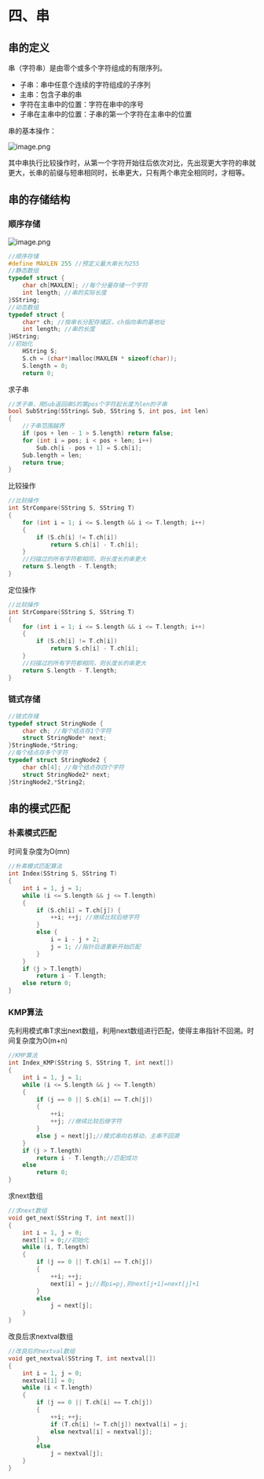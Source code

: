 # 四、串

## 串的定义

串（字符串）是由零个或多个字符组成的有限序列。

- 子串：串中任意个连续的字符组成的子序列
- 主串：包含子串的串
- 字符在主串中的位置：字符在串中的序号
- 子串在主串中的位置：子串的第一个字符在主串中的位置

串的基本操作：

![image.png](https://s2.loli.net/2023/05/19/8SmV2veGLjsI1Cp.png)

其中串执行比较操作时，从第一个字符开始往后依次对比，先出现更大字符的串就更大，长串的前缀与短串相同时，长串更大，只有两个串完全相同时，才相等。

## 串的存储结构

### 顺序存储

![image.png](https://s2.loli.net/2023/05/19/h38mVBLZKaOQjoR.png)

```cpp
//顺序存储
#define MAXLEN 255 //预定义最大串长为255
//静态数组
typedef struct {
	char ch[MAXLEN]; //每个分量存储一个字符
	int length; //串的实际长度
}SString;
//动态数组
typedef struct {
	char* ch; //按串长分配存储区，ch指向串的基地址
	int length; //串的长度
}HString;
//初始化
	HString S;
	S.ch = (char*)malloc(MAXLEN * sizeof(char));
	S.length = 0;
	return 0;
```

求子串

```cpp
//求子串，用Sub返回串S的第pos个字符起长度为len的子串
bool SubString(SString& Sub, SString S, int pos, int len)
{
	//子串范围越界
	if (pos + len - 1 > S.length) return false;
	for (int i = pos; i < pos + len; i++)
		Sub.ch[i - pos + 1] = S.ch[i];
	Sub.length = len;
	return true;
}
```

比较操作

```cpp
//比较操作
int StrCompare(SString S, SString T)
{
	for (int i = 1; i <= S.length && i <= T.length; i++)
	{
		if (S.ch[i] != T.ch[i])
			return S.ch[i] - T.ch[i];
	}
	//扫描过的所有字符都相同，则长度长的串更大
	return S.length - T.length;
}
```

定位操作

```cpp
//比较操作
int StrCompare(SString S, SString T)
{
	for (int i = 1; i <= S.length && i <= T.length; i++)
	{
		if (S.ch[i] != T.ch[i])
			return S.ch[i] - T.ch[i];
	}
	//扫描过的所有字符都相同，则长度长的串更大
	return S.length - T.length;
}
```

### 链式存储

```cpp
//链式存储
typedef struct StringNode {
	char ch; //每个结点存1个字符
	struct StringNode* next;
}StringNode,*String;
//每个结点存多个字符
typedef struct StringNode2 {
	char ch[4]; //每个结点存四个字符
	struct StringNode2* next;
}StringNode2,*String2;
```

## 串的模式匹配

### 朴素模式匹配

时间复杂度为O(mn)

```cpp
//朴素模式匹配算法
int Index(SString S, SString T)
{
	int i = 1, j = 1;
	while (i <= S.length && j <= T.length)
	{
		if (S.ch[i] = T.ch[j]) {
			++i; ++j; //继续比较后继字符
		}
		else {
			i = i - j + 2;
			j = 1; //指针后退重新开始匹配
		}
	}
	if (j > T.length)
		return i - T.length;
	else return 0;
}
```

### KMP算法

先利用模式串T求出next数组，利用next数组进行匹配，使得主串指针不回溯。时间复杂度为O(m+n)

```cpp
//KMP算法
int Index_KMP(SString S, SString T, int next[])
{
	int i = 1, j = 1;
	while (i <= S.length && j <= T.length)
	{
		if (j == 0 || S.ch[i] == T.ch[j])
		{
			++i;
			++j; //继续比较后继字符
		}
		else j = next[j];//模式串向右移动，主串不回溯
	}
	if (j > T.length)
		return i - T.length;//匹配成功
	else
		return 0;
}
```

求next数组

```cpp
//求next数组
void get_next(SString T, int next[])
{
	int i = 1, j = 0;
	next[1] = 0;//初始化
	while (i, T.length)
	{
		if (j == 0 || T.ch[i] == T.ch[j])
		{
			++i; ++j;
			next[i] = j;//若pi=pj,则next[j+1]=next[j]+1
		}
		else
			j = next[j];
	}
}
```

改良后求nextval数组

```cpp
//改良后的nextval数组
void get_nextval(SString T, int nextval[])
{
	int i = 1, j = 0;
	nextval[1] = 0;
	while (i < T.length)
	{
		if (j == 0 || T.ch[i] == T.ch[j])
		{
			++i; ++j;
			if (T.ch[i] != T.ch[j]) nextval[i] = j;
			else nextval[i] = nextval[j];
		}
		else
			j = nextval[j];
	}
}
```

